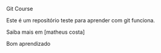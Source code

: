 Git Course

Este é um repositório teste para aprender com git funciona.

Saiba mais em [matheus costa]

Bom aprendizado
